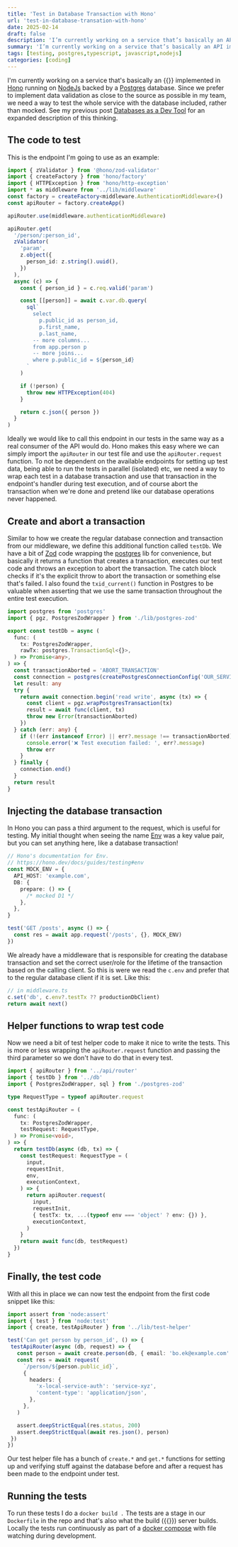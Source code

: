 ```yaml
---
title: 'Test in Database Transaction with Hono'
url: 'test-in-database-transation-with-hono'
date: 2025-02-14
draft: false
description: 'I’m currently working on a service that’s basically an API implemented in Hono running on NodeJs backed by a Postgres database. Since we prefer to implement data validation as close to the source as possible in my team, we need a way to test the whole service with the database included, rather than mocked...'
summary: 'I’m currently working on a service that’s basically an API implemented in Hono running on NodeJs backed by a Postgres database. Since we prefer to implement data validation as close to the source as possible in my team, we need a way to test the whole service with the database included, rather than mocked...'
tags: [testing, postgres,typescript, javascript,nodejs]
categories: [coding]
---
```


I'm currently working on a service that's basically an {{<API />}} implemented in [Hono][1] running on [NodeJs][2] backed by a [Postgres][3] database. Since we prefer to implement data validation as close to the source as possible in my team, we need a way to test the whole service with the database included, rather than mocked. See my previous post [Databases as a Dev Tool][4] for an expanded description of this thinking.

## The code to test

This is the endpoint I'm going to use as an example:

``` typescript
import { zValidator } from '@hono/zod-validator'
import { createFactory } from 'hono/factory'
import { HTTPException } from 'hono/http-exception'
import * as middleware from '../lib/middleware'
const factory = createFactory<middleware.AuthenticationMiddleware>()
const apiRouter = factory.createApp()

apiRouter.use(middleware.authenticationMiddleware)

apiRouter.get(
  '/person/:person_id',
  zValidator(
    'param',
    z.object({
      person_id: z.string().uuid(),
    })
  ),
  async (c) => {
    const { person_id } = c.req.valid('param')

    const [[person]] = await c.var.db.query(
      sql`
        select
          p.public_id as person_id,
          p.first_name,
          p.last_name,
        -- more columns...
        from app.person p
        -- more joins...
        where p.public_id = ${person_id}
      `
    )

    if (!person) {
      throw new HTTPException(404)
    }

    return c.json({ person })
  }
)
```

Ideally we would like to call this endpoint in our tests in the same way as a real consumer of the API would do. Hono makes this easy where we can simply import the `apiRouter` in our test file and use the `apiRouter.request` function. To not be dependent on the available endpoints for setting up test data, being able to run the tests in parallel (isolated) etc, we need a way to wrap each test in a database transaction and use that transaction in the endpoint's handler during test execution, and of course abort the transaction when we're done and pretend like our database operations never happened.

## Create and abort a transaction

Similar to how we create the regular database connection and transaction from our middleware, we define this additional function called `testDb`. We have a bit of [Zod][6] code wrapping the [postgres][7] lib for convenience, but basically it returns a function that creates a transaction, executes our test code and throws an exception to abort the transaction. The catch block checks if it's the explicit throw to abort the transaction or something else that's failed. I also found the `txid_current()` function in Postgres to be valuable when asserting that we use the same transaction throughout the entire test execution.

``` typescript
import postgres from 'postgres'
import { pgz, PostgresZodWrapper } from './lib/postgres-zod'

export const testDb = async (
  func: (
    tx: PostgresZodWrapper,
    rawTx: postgres.TransactionSql<{}>,
  ) => Promise<any>,
) => {
  const transactionAborted = 'ABORT_TRANSACTION'
  const connection = postgres(createPostgresConnectionConfig('OUR_SERVICE'))
  let result: any
  try {
    return await connection.begin('read write', async (tx) => {
      const client = pgz.wrapPostgresTransaction(tx)
      result = await func(client, tx)
      throw new Error(transactionAborted)
    })
  } catch (err: any) {
    if (!(err instanceof Error) || err?.message !== transactionAborted) {
      console.error('❌ Test execution failed: ', err?.message)
      throw err
    }
  } finally {
    connection.end()
  }
  return result
}
```
## Injecting the database transaction

In Hono you can pass a third argument to the request, which is useful for testing. My initial thought when seeing the name [Env][5] was a key value pair, but you can set anything here, like a database transaction!

```typescript
// Hono's documentation for Env.
// https://hono.dev/docs/guides/testing#env
const MOCK_ENV = {
  API_HOST: 'example.com',
  DB: {
    prepare: () => {
      /* mocked D1 */
    },
  },
}

test('GET /posts', async () => {
  const res = await app.request('/posts', {}, MOCK_ENV)
})
```

We already have a middleware that is responsible for creating the database transaction and set the correct user/role for the lifetime of the transaction based on the calling client. So this is were we read the `c.env` and prefer that to the regular database client if it is set. Like this:

``` typescript
// in middleware.ts
c.set('db', c.env?.testTx ?? productionDbClient)
return await next()
```
## Helper functions to wrap test code
Now we need a bit of test helper code to make it nice to write the tests. This is more or less wrapping the `apiRouter.request` function and passing the third parameter so we don't have to do that in every test.

``` typescript
import { apiRouter } from '../api/router'
import { testDb } from '../db'
import { PostgresZodWrapper, sql } from './postgres-zod'

type RequestType = typeof apiRouter.request

const testApiRouter = (
  func: (
    tx: PostgresZodWrapper,
    testRequest: RequestType,
  ) => Promise<void>,
) => {
  return testDb(async (db, tx) => {
    const testRequest: RequestType = (
      input,
      requestInit,
      env,
      executionContext,
    ) => {
      return apiRouter.request(
        input,
        requestInit,
        { testTx: tx, ...(typeof env === 'object' ? env: {}) },
        executionContext,
      )
    }
    return await func(db, testRequest)
  })
}
```
## Finally, the test code
With all this in place we can now test the endpoint from the first code snippet like this:
 ```typescript
import assert from 'node:assert'
import { test } from 'node:test'
import { create, testApiRouter } from '../lib/test-helper'

test('Can get person by person_id', () => {
  testApiRouter(async (db, request) => {
    const person = await create.person(db, { email: 'bo.ek@example.com' })
    const res = await request(
      `/person/${person.public_id}`,
      {
        headers: {
          'x-local-service-auth': 'service-xyz',
          'content-type': 'application/json',
        },
      },
    )

    assert.deepStrictEqual(res.status, 200)
    assert.deepStrictEqual(await res.json(), person)
  })
})
```

Our test helper file has a bunch of `create.*` and `get.*` functions for setting up and verifying stuff against the database before and after a request has been made to the endpoint under test.

## Running the tests

To run these tests I do a `docker build .` The tests are a stage in our `Dockerfile` in the repo and that's also what the build ({{<CI />}}) server builds. Locally the tests run continuously as part of a [docker compose][8] with file watching during development.


[1]: https://hono.dev/
[2]: https://nodejs.org/
[3]: https://www.postgresql.org/
[4]: /databases-as-dev-tool
[5]: https://hono.dev/docs/guides/testing#env
[6]: https://zod.dev/
[7]: https://www.npmjs.com/package/postgres
[8]: https://docs.docker.com/compose/
